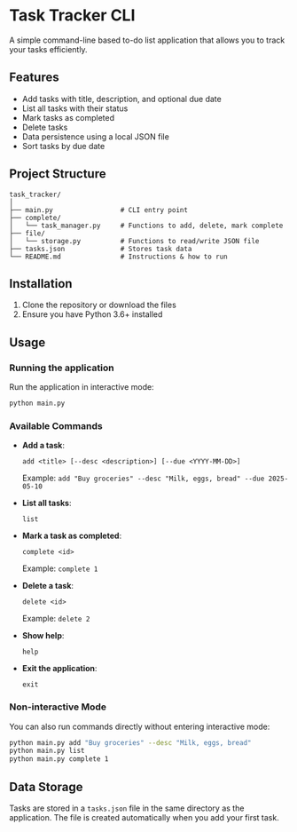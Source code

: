# Task Tracker CLI

A simple command-line based to-do list application that allows you to track your tasks efficiently.

## Features

- Add tasks with title, description, and optional due date
- List all tasks with their status
- Mark tasks as completed
- Delete tasks
- Data persistence using a local JSON file
- Sort tasks by due date

## Project Structure

```
task_tracker/
│
├── main.py                 # CLI entry point
├── complete/
│   └── task_manager.py     # Functions to add, delete, mark complete
├── file/
│   └── storage.py          # Functions to read/write JSON file
├── tasks.json              # Stores task data
└── README.md               # Instructions & how to run
```

## Installation

1. Clone the repository or download the files
2. Ensure you have Python 3.6+ installed

## Usage

### Running the application

Run the application in interactive mode:

```bash
python main.py
```

### Available Commands

- **Add a task**:
  ```
  add <title> [--desc <description>] [--due <YYYY-MM-DD>]
  ```
  Example: `add "Buy groceries" --desc "Milk, eggs, bread" --due 2025-05-10`

- **List all tasks**:
  ```
  list
  ```

- **Mark a task as completed**:
  ```
  complete <id>
  ```
  Example: `complete 1`

- **Delete a task**:
  ```
  delete <id>
  ```
  Example: `delete 2`

- **Show help**:
  ```
  help
  ```

- **Exit the application**:
  ```
  exit
  ```

### Non-interactive Mode

You can also run commands directly without entering interactive mode:

```bash
python main.py add "Buy groceries" --desc "Milk, eggs, bread"
python main.py list
python main.py complete 1
```

## Data Storage

Tasks are stored in a `tasks.json` file in the same directory as the application. The file is created automatically when you add your first task.